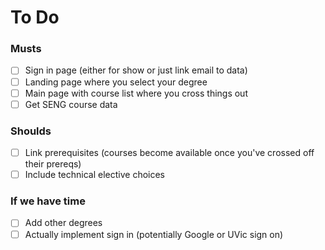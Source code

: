 # To Do

### Musts
- [ ] Sign in page (either for show or just link email to data)
- [ ] Landing page where you select your degree
- [ ] Main page with course list where you cross things out
- [ ] Get SENG course data

### Shoulds
- [ ] Link prerequisites (courses become available once you've crossed off their prereqs)
- [ ] Include technical elective choices

### If we have time
- [ ] Add other degrees
- [ ] Actually implement sign in (potentially Google or UVic sign on)
